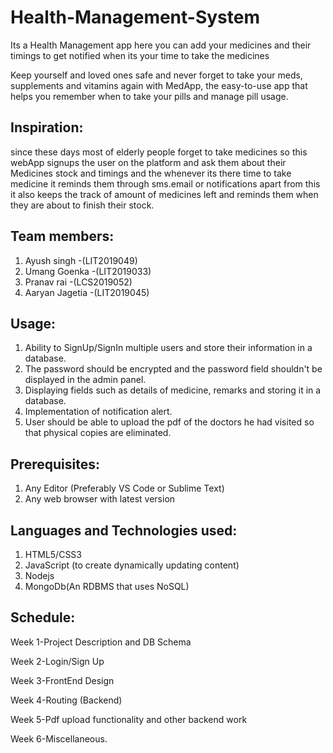 # Health-Management-System
Its a Health Management app here you can add your medicines and their timings to get notified when its your time to take the medicines

Keep yourself and loved ones safe and never forget to take your meds,
supplements and vitamins again with MedApp, the easy-to-use app that helps you remember when to take your pills and manage pill usage.
<br>

## Inspiration:
since these days most of elderly people forget to take medicines  so this webApp signups the user on the platform and ask them about their Medicines stock and timings and the whenever its there time to take medicine it reminds them through sms.email or notifications apart from this it also keeps the track of amount of medicines left and reminds them when they are about to finish their stock.

## Team members:
1. Ayush singh -(LIT2019049)
2. Umang Goenka -(LIT2019033)
3. Pranav rai -(LCS2019052)
4. Aaryan Jagetia -(LIT2019045)


## Usage:
1. Ability to SignUp/SignIn multiple users and store their information in a database.
2. The password should be encrypted and the password field shouldn't be displayed in the admin panel.
3. Displaying fields such as details of medicine, remarks and storing it in a database.
4. Implementation of notification alert.
5. User should be able to upload the pdf of the doctors he had visited so that physical copies are eliminated. 

## Prerequisites:
1. Any Editor (Preferably VS Code or Sublime Text)
2. Any web browser with latest version


## Languages and Technologies used:
1. HTML5/CSS3
2. JavaScript (to create dynamically updating content)
3. Nodejs
4. MongoDb(An RDBMS that uses NoSQL)


## Schedule:
Week 1-Project Description and DB Schema

Week 2-Login/Sign Up

Week 3-FrontEnd Design

Week 4-Routing (Backend)

Week 5-Pdf upload functionality and other backend work

Week 6-Miscellaneous.

